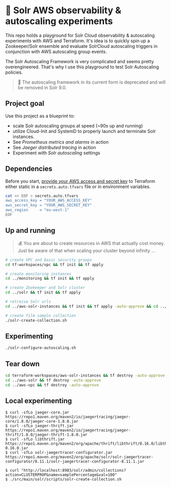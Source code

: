 # 🧪 Solr AWS observability & autoscaling experiments

This repo holds a playground for Solr Cloud observability & autoscaling
experiments with AWS and Terraform. It's idea is to quickly spin up a
Zookeeper/Solr ensemble and evaluate SolrCloud autoscaling triggers in conjunction with AWS autoscaling group events.

The Solr Autoscaling Framework is very complicated and seems pretty
overengineered. That's why I use this playground to test Solr
Autoscaling policies.

> 🚨 The autoscaling framework in its current form is deprecated
>    and will be removed in Solr 9.0.

## Project goal

Use this project as a blueprint to:

* scale Solr autoscaling groups at speed (~90s up and running)
* utilize Cloud-Init and SystemD to properly launch and terminate
  Solr instances.
* See _Prometheus metrics and alarms_ in action
* See _Jaeger distributed tracing_ in action
* Experiment with _Solr autoscaling_ settings

## Dependencies

Before you start, [provide your AWS access and secret key](https://registry.terraform.io/providers/hashicorp/aws/latest/docs#environment-variables)
to Terraform either static in a `secrets.auto.tfvars` file or in environment
variables.

```bash
cat << EOF > secrets.auto.tfvars
aws_access_key = "YOUR_AWS_ACCESS_KEY"
aws_secret_key = "YOUR_AWS_SECRET_KEY"
aws_region     = "eu-west-1"
EOF
```

## Up and running

> 💰 You are about to create resources in AWS that actually
> cost money. Just be aware of that when scaling your cluster
> beyond infinity ...


```bash
# create VPC and basic security groups
cd tf-workspaces/vpc && tf init && tf apply

# create monitoring instances
cd ../monitoring && tf init && tf apply

# create Zookeeper and Solr cluster
cd ../solr && tf init && tf apply

# retreive Solr urls
cd ../aws-solr-instances && tf init && tf apply -auto-approve && cd ../..

# create film sample collection
./solr-create-collection.sh
```

## Experimenting

```bash
./solr-configure-autoscaling.sh
```


## Tear down

```bash
cd terraform-workspaces/aws-solr-instances && tf destroy -auto-approve
cd ../aws-solr && tf destroy -auto-approve
cd ../aws-vpc && tf destroy -auto-approve
```


## Local experimenting

```shell
$ curl -sfLo jaeger-core.jar https://repo1.maven.org/maven2/io/jaegertracing/jaeger-core/1.8.0/jaeger-core-1.8.0.jar
$ curl -sfLo jaeger-thrift.jar https://repo1.maven.org/maven2/io/jaegertracing/jaeger-thrift/1.8.0/jaeger-thrift-1.8.0.jar
$ curl -sfLo libthrift.jar https://repo1.maven.org/maven2/org/apache/thrift/libthrift/0.16.0/libthrift-0.16.0.jar
$ curl -sfLo solr-jaegertracer-configurator.jar https://repo1.maven.org/maven2/org/apache/solr/solr-jaegertracer-configurator/8.11.1/solr-jaegertracer-configurator-8.11.1.jar
```

```shell
$ curl "http://localhost:8983/solr/admin/collections?action=CLUSTERPROP&name=samplePercentage&val=100"
$ ./src/main/solr/scripts/solr-create-collection.sh
```
